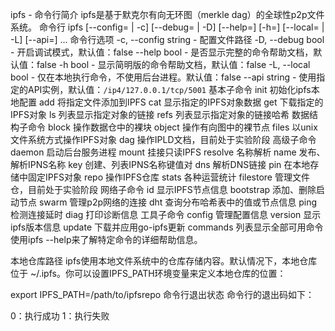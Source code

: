 ipfs - 命令行简介
ipfs是基于默克尔有向无环图（merkle dag）的全球性p2p文件系统。
命令行
ipfs [--config=<config> | -c] [--debug=<debug> | -D] 
     [--help=<help>] [-h=<h>] [--local=<local> | -L] 
     [--api=<api>] <command> ...
命令行选项
-c, --config string - 配置文件路径
-D, --debug  bool   - 开启调试模式，默认值：false
--help       bool   - 是否显示完整的命令帮助文档，默认值：false
-h           bool   - 显示简明版的命令帮助文档，默认值：false
-L, --local  bool   - 仅在本地执行命令，不使用后台进程。默认值：false
--api        string - 使用指定的API实例，默认值：`/ip4/127.0.0.1/tcp/5001`
基本子命令
init          初始化ipfs本地配置
add <path>    将指定文件添加到IPFS
cat <ref>     显示指定的IPFS对象数据
get <ref>     下载指定的IPFS对象
ls <ref>      列表显示指定对象的链接
refs <ref>    列表显示指定对象的链接哈希
数据结构子命令
block         操作数据仓中的裸块
object        操作有向图中的裸节点
files         以unix文件系统方式操作IPFS对象
dag           操作IPLD文档，目前处于实验阶段
高级子命令
daemon        启动后台服务进程
mount         挂接只读IPFS
resolve       名称解析
name          发布、解析IPNS名称
key           创建、列表IPNS名称键值对
dns           解析DNS链接
pin           在本地存储中固定IPFS对象
repo          操作IPFS仓库
stats         各种运营统计
filestore     管理文件仓，目前处于实验阶段
网络子命令
id            显示IPFS节点信息
bootstrap     添加、删除启动节点
swarm         管理p2p网络的连接
dht           查询分布哈希表中的值或节点信息
ping          检测连接延时
diag          打印诊断信息
工具子命令
config        管理配置信息
version       显示ipfs版本信息
update        下载并应用go-ipfs更新
commands      列表显示全部可用命令
使用ipfs <command> --help来了解特定命令的详细帮助信息。

本地仓库路径
ipfs使用本地文件系统中的仓库存储内容。默认情况下，本地仓库位于 ~/.ipfs。你可以设置IPFS_PATH环境变量来定义本地仓库的位置：

export IPFS_PATH=/path/to/ipfsrepo
命令行退出状态
命令行的退出码如下：

0：执行成功
1：执行失败
